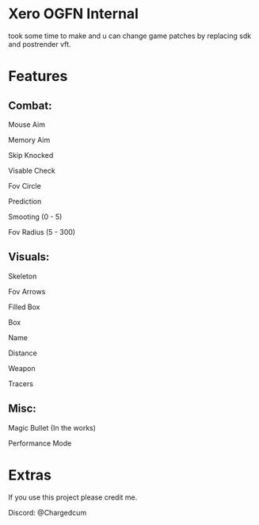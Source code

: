# Xero OGFN Internal

took some time to make and u can change game patches by replacing sdk and postrender vft.

# Features 

## Combat:

Mouse Aim

Memory Aim

Skip Knocked

Visable Check

Fov Circle

Prediction

Smooting (0 - 5)

Fov Radius (5 - 300)


## Visuals:

Skeleton

Fov Arrows

Filled Box

Box

Name

Distance

Weapon

Tracers


##  Misc:

Magic Bullet (In the works)

Performance Mode

# Extras

If you use this project please credit me.

Discord: @Chargedcum

